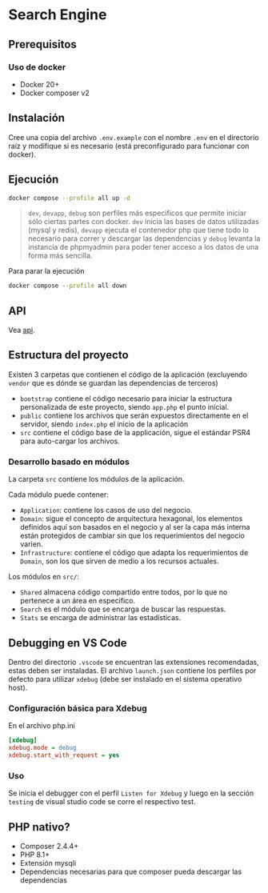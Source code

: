 # Search Engine

## Prerequisitos

### Uso de docker
- Docker 20+
- Docker composer v2

## Instalación
Cree una copia del archivo `.env.example` con el nombre `.env`
en el directorio raíz y modifique si es necesario (está
preconfigurado para funcionar con docker).

## Ejecución
```bash
docker compose --profile all up -d
```

> `dev`, `devapp`, `debug` son perfiles más especificos
> que permite iniciar sólo ciertas partes con docker. `dev`
> inicia las bases de datos utilizadas (mysql y redis),
> `devapp` ejecuta el contenedor php que tiene todo lo
> necesario para correr y descargar las dependencias y
> `debug` levanta la instancia de phpmyadmin para
> poder tener acceso a los datos de una forma más
> sencilla.

Para parar la ejecución
```bash
docker compose --profile all down
```

## API
Vea [api](./docs/api.md).

## Estructura del proyecto
Existen 3 carpetas que contienen el código de la aplicación
(excluyendo `vendor` que es dónde se guardan las dependencias
de terceros)

- `bootstrap` contiene el código necesario para iniciar
  la estructura personalizada de este proyecto, siendo
  `app.php` el punto inicial.
- `public` contiene los archivos que serán expuestos
  directamente en el servidor, siendo `index.php` el
  inicio de la aplicación
- `src` contiene el código base de la applicación,
  sigue el estándar PSR4 para auto-cargar los archivos.

### Desarrollo basado en módulos
La carpeta `src` contiene los módulos de la aplicación.

Cada módulo puede contener:
- `Application`: contiene los casos de uso del negocio.
- `Domain`: sigue el concepto de arquitectura hexagonal,
  los elementos definidos aquí son basados en el negocio
  y al ser la capa más interna están protegidos de
  cambiar sin que los requerimientos del negocio varien.
- `Infrastructure`: contiene el código que adapta los
  requerimientos de `Domain`, son los que sirven de medio
  a los recursos actuales.

Los módulos en `src/`:
- `Shared` almacena código compartido entre todos, por lo
  que no pertenece a un área en especifico.
- `Search` es el módulo que se encarga de buscar las
  respuestas.
- `Stats` se encarga de administrar las estadísticas.

## Debugging en VS Code
Dentro del directorio `.vscode` se encuentran las extensiones recomendadas, estas
deben ser instaladas. El archivo `launch.json` contiene los perfiles por defecto para utilizar `xdebug` (debe ser instalado
en el sistema operativo host).

### Configuración básica para Xdebug
En el archivo php.ini

```ini
[xdebug]
xdebug.mode = debug
xdebug.start_with_request = yes
```

### Uso
Se inicia el debugger con el perfil `Listen for Xdebug` y luego en la
sección `testing` de visual studio code se corre el respectivo test.

## PHP nativo?
- Composer 2.4.4+
- PHP 8.1+
- Extensión mysqli
- Dependencias necesarias para que composer pueda
  descargar las dependencias
